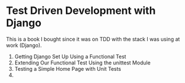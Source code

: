 # Test Driven Development with Django
This is a book I bought since it was on TDD with the stack I was using at work (Django).

1. Getting Django Set Up Using a Functional Test
2. Extending Our Functional Test Using the unittest Module
3. Testing a Simple Home Page with Unit Tests
4. 
